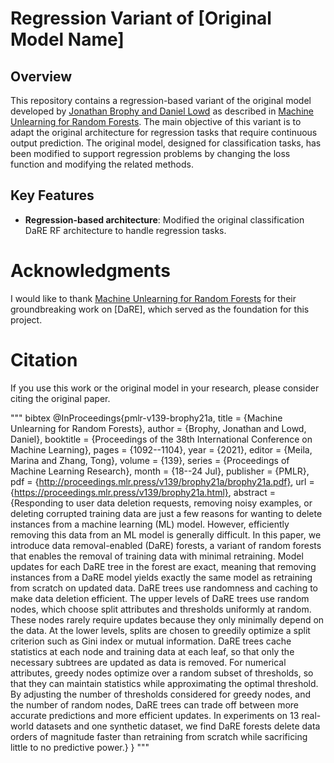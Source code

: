 # Regression Variant of [Original Model Name]

## Overview
This repository contains a regression-based variant of the original model developed by [Jonathan Brophy and Daniel Lowd](https://github.com/jjbrophy47/dare_rf) 
as described in [Machine Unlearning for Random Forests](https://proceedings.mlr.press/v139/brophy21a/brophy21a.pdf). 
The main objective of this variant is to adapt the original architecture for regression tasks that require continuous output prediction. 
The original model, designed for classification tasks, has been modified to support regression problems by changing the loss function and modifying the related methods.

## Key Features
- **Regression-based architecture**: Modified the original classification DaRE RF architecture to handle regression tasks.


# Acknowledgments

I would like to thank [Machine Unlearning for Random Forests](https://proceedings.mlr.press/v139/brophy21a/brophy21a.pdf) for their groundbreaking work on [DaRE], which served as the foundation for this project.

# Citation

If you use this work or the original model in your research, please consider citing the original paper.

""" bibtex
@InProceedings{pmlr-v139-brophy21a,
  title = 	 {Machine Unlearning for Random Forests},
  author =       {Brophy, Jonathan and Lowd, Daniel},
  booktitle = 	 {Proceedings of the 38th International Conference on Machine Learning},
  pages = 	 {1092--1104},
  year = 	 {2021},
  editor = 	 {Meila, Marina and Zhang, Tong},
  volume = 	 {139},
  series = 	 {Proceedings of Machine Learning Research},
  month = 	 {18--24 Jul},
  publisher =    {PMLR},
  pdf = 	 {http://proceedings.mlr.press/v139/brophy21a/brophy21a.pdf},
  url = 	 {https://proceedings.mlr.press/v139/brophy21a.html},
  abstract = 	 {Responding to user data deletion requests, removing noisy examples, or deleting corrupted training data are just a few reasons for wanting to delete instances from a machine learning (ML) model. However, efficiently removing this data from an ML model is generally difficult. In this paper, we introduce data removal-enabled (DaRE) forests, a variant of random forests that enables the removal of training data with minimal retraining. Model updates for each DaRE tree in the forest are exact, meaning that removing instances from a DaRE model yields exactly the same model as retraining from scratch on updated data. DaRE trees use randomness and caching to make data deletion efficient. The upper levels of DaRE trees use random nodes, which choose split attributes and thresholds uniformly at random. These nodes rarely require updates because they only minimally depend on the data. At the lower levels, splits are chosen to greedily optimize a split criterion such as Gini index or mutual information. DaRE trees cache statistics at each node and training data at each leaf, so that only the necessary subtrees are updated as data is removed. For numerical attributes, greedy nodes optimize over a random subset of thresholds, so that they can maintain statistics while approximating the optimal threshold. By adjusting the number of thresholds considered for greedy nodes, and the number of random nodes, DaRE trees can trade off between more accurate predictions and more efficient updates. In experiments on 13 real-world datasets and one synthetic dataset, we find DaRE forests delete data orders of magnitude faster than retraining from scratch while sacrificing little to no predictive power.}
}
"""

